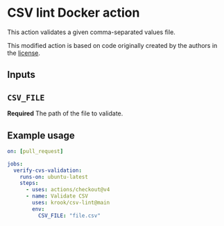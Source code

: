 # CSV lint Docker action

This action validates a given comma-separated values file.

This modified action is based on code originally created by the authors in the [license](https://github.com/krook/csv-lint/blob/main/LICENSE).

## Inputs

## `CSV_FILE`

**Required** The path of the file to validate.

## Example usage

```yaml
on: [pull_request]

jobs:
  verify-cvs-validation:
    runs-on: ubuntu-latest
    steps:
      - uses: actions/checkout@v4
      - name: Validate CSV
        uses: krook/csv-lint@main
        env:
          CSV_FILE: "file.csv"
```
